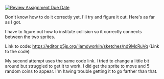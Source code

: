 [![Review Assignment Due Date](https://classroom.github.com/assets/deadline-readme-button-8d59dc4de5201274e310e4c54b9627a8934c3b88527886e3b421487c677d23eb.svg)](https://classroom.github.com/a/P4o6z4mW)

Don't know how to do it correctly yet. I'll try and figure it out. Here's as far as I got. 

I have to figure out how to institute collision so it correctly connects between the two sprites. 

Link to code: https://editor.p5js.org/liamdworkin/sketches/nd9McRuVq (Link to the code) 

My second attempt uses the same code link. I tried to change a little bit around but struggled to get it to work. I did get the sprite to move and 5 random coins to appear. I'm having trouble getting it to go farther than that. 
